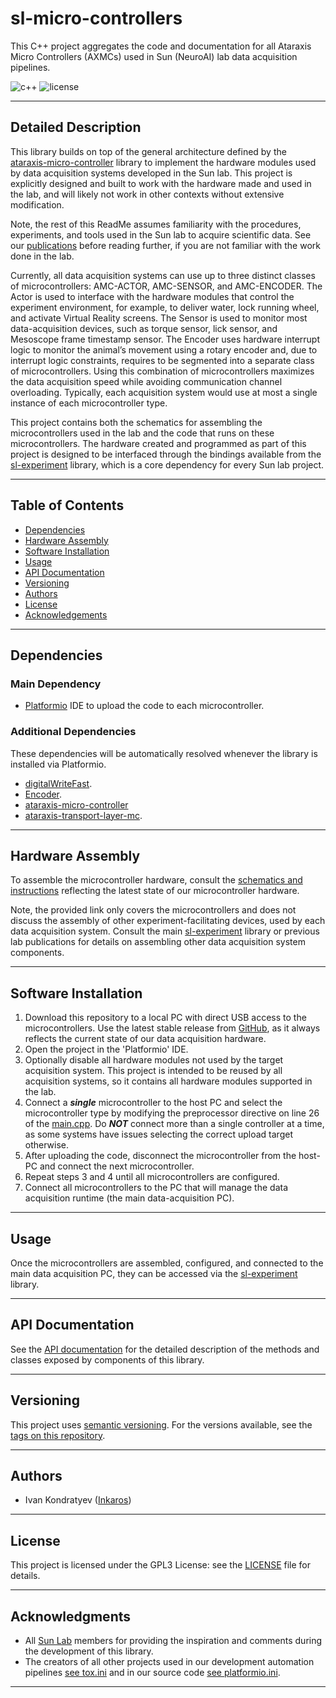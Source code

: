 # sl-micro-controllers

This C++ project aggregates the code and documentation for all Ataraxis Micro Controllers (AXMCs) used in Sun (NeuroAI)
lab data acquisition pipelines.

![c++](https://img.shields.io/badge/C++-00599C?style=flat-square&logo=C%2B%2B&logoColor=white)
![license](https://img.shields.io/badge/license-GPLv3-blue)
___

## Detailed Description

This library builds on top of the general architecture defined by the
[ataraxis-micro-controller](https://github.com/Sun-Lab-NBB/ataraxis-micro-controller) library to implement the hardware
modules used by data acquisition systems developed in the Sun lab. This project is explicitly designed and built
to work with the hardware made and used in the lab, and will likely not work in other contexts without extensive
modification.

Note, the rest of this ReadMe assumes familiarity with the procedures, experiments, and tools used in the Sun lab
to acquire scientific data. See our [publications](https://neuroai.github.io/sunlab/publications) before reading
further, if you are not familiar with the work done in the lab.

Currently, all data acquisition systems can use up to three distinct classes of microcontrollers:
AMC-ACTOR, AMC-SENSOR, and AMC-ENCODER. The Actor is used to interface with the hardware modules that control the
experiment environment, for example, to deliver water, lock running wheel, and activate Virtual Reality screens. The
Sensor is used to monitor most data-acquisition devices, such as torque sensor, lick sensor, and Mesoscope frame
timestamp sensor. The Encoder uses hardware interrupt logic to monitor the animal’s movement using a rotary encoder and,
due to interrupt logic constraints, requires to be segmented into a separate class of microcontrollers. Using this
combination of microcontrollers maximizes the data acquisition speed while avoiding communication channel overloading.
Typically, each acquisition system would use at most a single instance of each microcontroller type.

This project contains both the schematics for assembling the microcontrollers used in the lab and the code that runs on
these microcontrollers. The hardware created and programmed as part of this project is designed to be interfaced through
the bindings available from the [sl-experiment](https://github.com/Sun-Lab-NBB/sl-experiment) library, which is a core
dependency for every Sun lab project.

___

## Table of Contents

- [Dependencies](#dependencies)
- [Hardware Assembly](#hardware-assembly)
- [Software Installation](#software-installation)
- [Usage](#usage)
- [API Documentation](#api-documentation)
- [Versioning](#versioning)
- [Authors](#authors)
- [License](#license)
- [Acknowledgements](#Acknowledgments)

___

## Dependencies

### Main Dependency
- [Platformio](https://platformio.org/install) IDE to upload the code to each microcontroller.

### Additional Dependencies
These dependencies will be automatically resolved whenever the library is installed via Platformio.

- [digitalWriteFast](https://github.com/ArminJo/digitalWriteFast).
- [Encoder](https://github.com/PaulStoffregen/Encoder).
- [ataraxis-micro-controller](https://github.com/Sun-Lab-NBB/ataraxis-micro-controller)
- [ataraxis-transport-layer-mc](https://github.com/Sun-Lab-NBB/ataraxis-transport-layer-mc).

___

## Hardware Assembly

To assemble the microcontroller hardware, consult the
[schematics and instructions](https://drive.google.com/drive/folders/12gDWwI_88usMgt7qVo7e83FKYo45KZwz?usp=drive_link)
reflecting the latest state of our microcontroller hardware.

Note, the provided link only covers the microcontrollers and does not discuss the assembly of other
experiment-facilitating devices, used by each data acquisition system. Consult the main
[sl-experiment](https://github.com/Sun-Lab-NBB/sl-experiment) library or previous lab publications for details on
assembling other data acquisition system components.

___

## Software Installation

1. Download this repository to a local PC with direct USB access to the microcontrollers. Use the latest
   stable release from [GitHub](https://github.com/Sun-Lab-NBB/sl-micro-controllers/releases), as it always
   reflects the current state of our data acquisition hardware.
2. Open the project in the 'Platformio' IDE.
3. Optionally disable all hardware modules not used by the target acquisition system. This project is intended to be
   reused by all acquisition systems, so it contains all hardware modules supported in the lab.
4. Connect a ***single*** microcontroller to the host PC and select the microcontroller type by modifying the
   preprocessor directive on line 26 of the [main.cpp](src/main.cpp). Do ***NOT*** connect more than a single controller
   at a time, as some systems have issues selecting the correct upload target otherwise.
5. After uploading the code, disconnect the microcontroller from the host-PC and connect the next microcontroller.
6. Repeat steps 3 and 4 until all microcontrollers are configured.
7. Connect all microcontrollers to the PC that will manage the data acquisition runtime (the main data-acquisition PC).

___

## Usage

Once the microcontrollers are assembled, configured, and connected to the main data acquisition PC, they can be
accessed via the [sl-experiment](https://github.com/Sun-Lab-NBB/sl-experiment) library.

___

## API Documentation

See the [API documentation](https://sl-micro-controllers-api-docs.netlify.app/) for the detailed description of
the methods and classes exposed by components of this library.

___

## Versioning

This project uses [semantic versioning](https://semver.org/). For the versions available, see the
[tags on this repository](https://github.com/Sun-Lab-NBB/sl-micro-controllers/tags).

---

## Authors

- Ivan Kondratyev ([Inkaros](https://github.com/Inkaros))

---

## License

This project is licensed under the GPL3 License: see the [LICENSE](LICENSE) file for details.

---

## Acknowledgments

- All [Sun Lab](https://neuroai.github.io/sunlab/) members for providing the inspiration and comments during the
  development of this library.
- The creators of all other projects used in our development automation pipelines [see tox.ini](tox.ini) and in our
  source code [see platformio.ini](platformio.ini).

---
